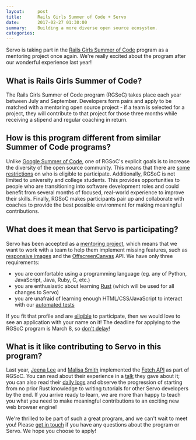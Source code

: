 ```yaml
---
layout:     post
title:      Rails Girls Summer of Code + Servo
date:       2017-02-27 01:30:00
summary:    Building a more diverse open source ecosystem.
categories:
---
```

Servo is taking part in the [Rails Girls Summer of Code](http://railsgirlssummerofcode.org/) program as a
mentoring project once again. We're really excited about the program after our wonderful experience last year! 

## What is Rails Girls Summer of Code?

The Rails Girls Summer of Code program (RGSoC) takes place each year between July and September. Developers form pairs and
apply to be matched with a mentoring open source project - if a team is selected for a project, they will contribute to
that project for those three months while receiving a stipend and regular coaching in return.

## How is this program different from similar Summer of Code programs?

Unlike [Google Summer of Code](https://developers.google.com/open-source/gsoc/), one of RGSoC's explicit goals is to increase
the diversity of the open source community. This means that there are
[some restrictions](https://railsgirlssummerofcode.org/students/application/#eligibility) on who is eligible to participate.
Additionally, RGSoC is not limited to university and college students. This provides opportunities to people who are
transitioning into software development roles and could benefit from several months of focused, real-world experience to
improve their skills. Finally, RGSoC makes participants pair up and collaborate with coaches to provide the best possible
environment for making meaningful contributions.

## What does it mean that Servo is participating?

Servo has been accepted as a [mentoring project](https://teams.railsgirlssummerofcode.org/projects/161-servo), which means
that we want to work with a team to help them implement missing features, such as
[responsive images](https://github.com/servo/servo/issues/11416) and the
[OffscreenCanvas](https://github.com/servo/servo/wiki/Offscreen-canvas-project) API. We have only three requirements:

* you are comfortable using a programming language (eg. any of Python, JavaScript, Java, Ruby, C, etc.)
* you are enthusiastic about learning [Rust](http://www.rust-lang.org/) (which will be used for all changes to Servo)
* you are unafraid of learning enough HTML/CSS/JavaScript to interact with our [automated tests](https://github.com/servo/servo/tree/master/tests/wpt/web-platform-tests)

If you fit that profile and are [eligible](https://railsgirlssummerofcode.org/students/application/#eligibility) to participate,
then we would love to see an application with your name on it! The deadline for applying to the RGSoC program is March 8, so
[don't delay](https://railsgirlssummerofcode.org/students/application/#components)!

## What is it like contributing to Servo in this program?

Last year, [Jeena Lee](http://jeenalee.com/) and [Malisa Smith](http://hellomalisa.me/) implemented
the [Fetch API](https://fetch.spec.whatwg.org/) as part of RGSoC. You can read about their experience in a
[talk](http://jeenalee.com/2016/10/26/donutjs.html) they gave about it; you can also read their
[daily logs](https://rgsoc-jam.github.io/) and observe the progression of starting from no prior Rust knowledge to writing
tutorials for other Servo developers by the end. If you arrive ready to learn, we are more than happy to teach you
what you need to make meaningful contributions to an exciting new web browser engine!

We're thrilled to be part of such a great program, and we can't wait to meet you! Please
[get in touch](https://www.mozilla.org/en-US/about/forums/#dev-servo) if you have any questions about the program or Servo.
We hope you choose to apply!
